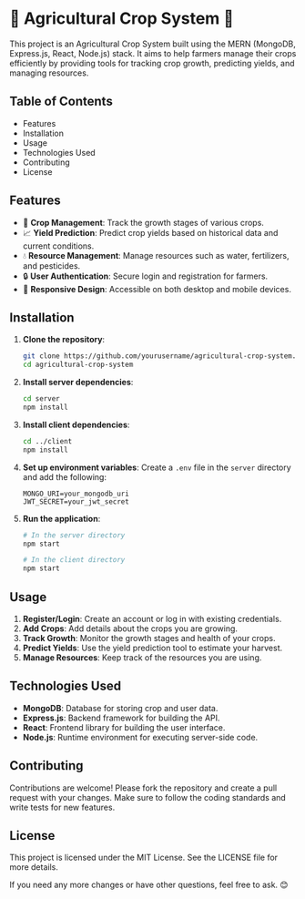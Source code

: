 

# 🌾 Agricultural Crop System 🌾

This project is an Agricultural Crop System built using the MERN (MongoDB, Express.js, React, Node.js) stack. It aims to help farmers manage their crops efficiently by providing tools for tracking crop growth, predicting yields, and managing resources.

## Table of Contents

- Features
- Installation
- Usage
- Technologies Used
- Contributing
- License

## Features

- 🌱 **Crop Management**: Track the growth stages of various crops.
- 📈 **Yield Prediction**: Predict crop yields based on historical data and current conditions.
- 💧 **Resource Management**: Manage resources such as water, fertilizers, and pesticides.
- 🔒 **User Authentication**: Secure login and registration for farmers.
- 📱 **Responsive Design**: Accessible on both desktop and mobile devices.

## Installation

1. **Clone the repository**:
    ```bash
    git clone https://github.com/yourusername/agricultural-crop-system.git
    cd agricultural-crop-system
    ```

2. **Install server dependencies**:
    ```bash
    cd server
    npm install
    ```

3. **Install client dependencies**:
    ```bash
    cd ../client
    npm install
    ```

4. **Set up environment variables**:
    Create a `.env` file in the `server` directory and add the following:
    ```env
    MONGO_URI=your_mongodb_uri
    JWT_SECRET=your_jwt_secret
    ```

5. **Run the application**:
    ```bash
    # In the server directory
    npm start

    # In the client directory
    npm start
    ```

## Usage

1. **Register/Login**: Create an account or log in with existing credentials.
2. **Add Crops**: Add details about the crops you are growing.
3. **Track Growth**: Monitor the growth stages and health of your crops.
4. **Predict Yields**: Use the yield prediction tool to estimate your harvest.
5. **Manage Resources**: Keep track of the resources you are using.

## Technologies Used

- **MongoDB**: Database for storing crop and user data.
- **Express.js**: Backend framework for building the API.
- **React**: Frontend library for building the user interface.
- **Node.js**: Runtime environment for executing server-side code.

## Contributing

Contributions are welcome! Please fork the repository and create a pull request with your changes. Make sure to follow the coding standards and write tests for new features.

## License

This project is licensed under the MIT License. See the LICENSE file for more details.

If you need any more changes or have other questions, feel free to ask. 😊
